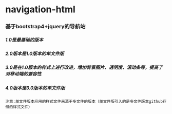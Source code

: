 # navigation-html
### 基于bootstrap4+jquery的导航站
##### 1.0是最基础的版本
##### 2.0版本是1.0版本的单文件版
##### 3.0是在1.0版本的样式上进行改进，增加背景图片、透明度、滚动条等，提高了对移动端的兼容性
##### 4.0版本是3.0版本的单文件版
`注意:单文件版本应用的样式文件来源于多文件的版本（单文件版引入的是多文件版本github存储的样式文件）`
